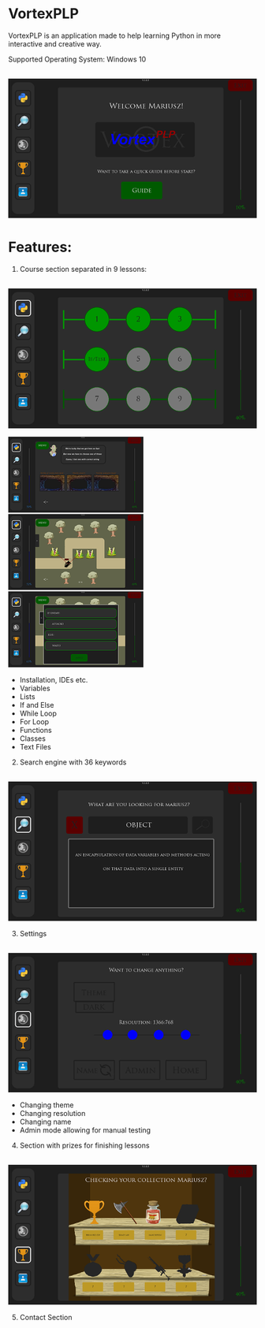 # VortexPLP
VortexPLP is an application made to help learning Python in more interactive and creative way.

Supported Operating System: Windows 10

&emsp; ![Home](https://github.com/Dunno358/Pictures/blob/main/start_screen.png?raw=true)

# Features:
1. Course section separated in 9 lessons: 

&emsp; ![Home](https://github.com/Dunno358/Pictures/blob/main/lessons.png?raw=true)

![Home](https://github.com/Dunno358/Pictures/blob/main/dialog.png?raw=true) ![Home](https://github.com/Dunno358/Pictures/blob/main/game.png?raw=true) ![Home](https://github.com/Dunno358/Pictures/blob/main/game_console.png?raw=true)

   - Installation, IDEs etc. 
   - Variables
   - Lists
   - If and Else
   - While Loop
   - For Loop
   - Functions
   - Classes
   - Text Files
   
   
 2. Search engine with 36 keywords 
 
 &emsp; ![Home](https://github.com/Dunno358/Pictures/blob/main/search_obj_complete.png?raw=true)
 
 3. Settings
 
  &emsp; ![Home](https://github.com/Dunno358/Pictures/blob/main/settings.png?raw=true)
  
   - Changing theme
   - Changing resolution
   - Changing name
   - Admin mode allowing for manual testing
      
 4. Section with prizes for finishing lessons
 
  &emsp; ![Home](https://github.com/Dunno358/Pictures/blob/main/prizes.png?raw=true)
 
 5. Contact Section 
